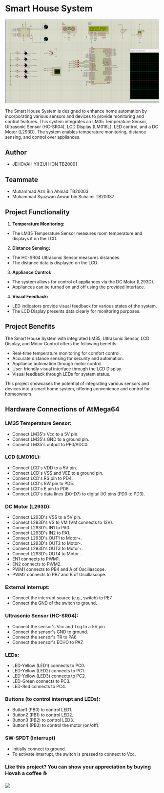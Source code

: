 # Smart House System

<img src="./screenshot.png">

The Smart House System is designed to enhance home automation by incorporating various sensors and devices to provide monitoring and control features. This system integrates an LM35 Temperature Sensor, Ultrasonic Sensor (HC-SR04), LCD Display (LM016L), LED control, and a DC Motor (L293D). The system enables temperature monitoring, distance sensing, and control over appliances.

## Author
- JEHOVAH YII ZUI HON TB20091

## Teammate
- Muhammad Azri Bin Ahmad  TB20003
- Muhammad Syazwan Anwar bin Suhaimi TB20037

## Project Functionality
1. **Temperature Monitoring:**
- The LM35 Temperature Sensor measures room temperature and displays it on the LCD.
2. **Distance Sensing:**
- The HC-SR04 Ultrasonic Sensor measures distances.
- The distance data is displayed on the LCD.
3. **Appliance Control:**
- The system allows for control of appliances via the DC Motor (L293D).
- Appliances can be turned on and off using the provided interface.
4. **Visual Feedback:**
- LED indicators provide visual feedback for various states of the system.
- The LCD Display presents data clearly for monitoring purposes.

## Project Benefits

The Smart House System with integrated LM35, Ultrasonic Sensor, LCD Display, and Motor Control offers the following benefits:

- Real-time temperature monitoring for comfort control.
- Accurate distance sensing for security and automation.
- Appliance automation through motor control.
- User-friendly visual interface through the LCD Display.
- Visual feedback through LEDs for system status.

This project showcases the potential of integrating various sensors and devices into a smart home system, offering convenience and control for homeowners.

## Hardware Connections of AtMega64

### LM35 Temperature Sensor:
- Connect LM35's Vcc to a 5V pin.
- Connect LM35's GND to a ground pin.
- Connect LM35's output to PF0/ADC0.

### LCD (LM016L):
- Connect LCD's VDD to a 5V pin.
- Connect LCD's VSS and VEE to a ground pin.
- Connect LCD's RS pin to PD4.
- Connect LCD's RW pin to PD5.
- Connect LCD's E pin to PD6.
- Connect LCD's data lines (D0-D7) to digital I/O pins (PD0 to PD3).

### DC Motor (L293D):
- Connect L293D's VSS to a 5V pin.
- Connect L293D's VS to VM (VM connects to 12V).
- Connect L293D's IN1 to PA0.
- Connect L293D's IN2 to PA1.
- Connect L293D's OUT1 to Motor+.
- Connect L293D's OUT2 to Motor-.
- Connect L293D's OUT3 to Motor+.
- Connect L293D's OUT4 to Motor-.
- EN1 connects to PWM1.
- EN2 connects to PWM2.
- PWM1 connects to PB4 and A of Oscillascope.
- PWM2 connects to PB7 and B of Oscillascope.

### External Interrupt:
- Connect the interrupt source (e.g., switch) to PE7.
- Connect the GND of the switch to ground.

### Ultrasonic Sensor (HC-SR04):
- Connect the sensor's Vcc and Trig to a 5V pin.
- Connect the sensor's GND to ground.
- Connect the sensor's TR to PA6.
- Connect the sensor's ECHO to PA7.

### LEDs:
- LED-Yellow (LED1) connects to PC0.
- LED-Yellow (LED2) connects to PC1.
- LED-Yellow (LED3) connects to PC2.
- LED-Green connects to PC3.
- LED-Red connects to PC4.

### Buttons (to control interrupt and LEDs):
- Button1 (PB0) to control LED1.
- Button2 (PB1) to control LED2.
- Button3 (PB2) to control LED3.
- Button4 (PB3) to control the motor (on/off).

### SW-SPDT (Interrupt)
- Initially connect to ground.
- To activate interrupt, the switch is pressed to connect to Vcc.

### Like this project? You can show your appreciation by buying Hovah a coffee ☕
<a target="_blank" rel="noopener noreferrer" href="https://www.buymeacoffee.com/hovahyii">
<img src="https://github.com/appcraftstudio/buymeacoffee/raw/master/Images/snapshot-bmc-button.png" width="300" style="max-width:100%;">
</a>

